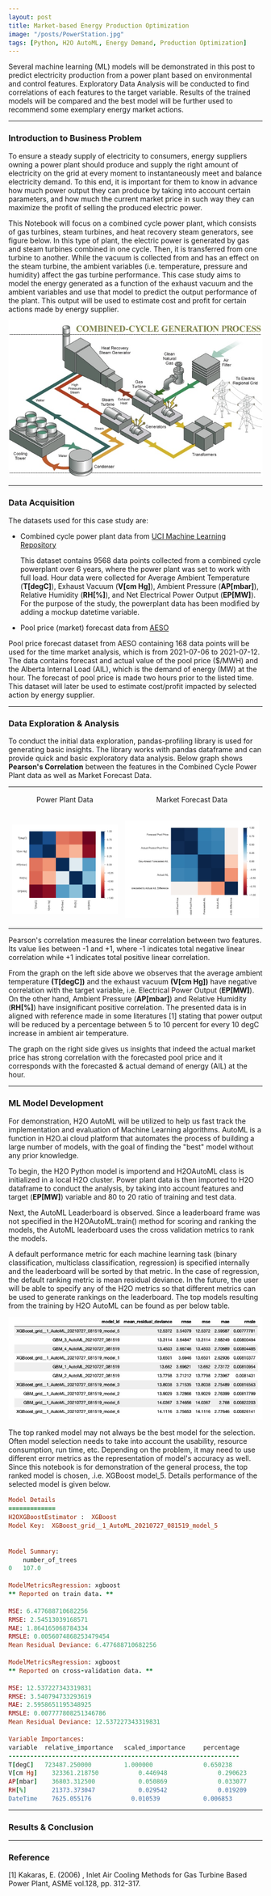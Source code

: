 ```yaml
---
layout: post
title: Market-based Energy Production Optimization
image: "/posts/PowerStation.jpg"
tags: [Python, H2O AutoML, Energy Demand, Production Optimization]
---
```


Several machine learning (ML) models will be demonstrated in this post to predict electricity production from a power plant based on environmental and control features. Exploratory Data Analysis will be conducted to find correlations of each features to the target variable. Results of the trained models will be compared and the best model will be further used to recommend some exemplary energy market actions.

---

### Introduction to Business Problem 

To ensure a steady supply of electricity to consumers, energy suppliers owning a power plant should produce and supply the right amount of electricity on the grid at every moment to instantaneously meet and balance electricity demand. To this end, it is important for them to know in advance how much power output they can produce by taking into account certain parameters, and how much the current market price in such way they can maximize the profit of selling the produced electric power.

This Notebook will focus on a combined cycle power plant, which consists of gas turbines, steam turbines, and heat recovery steam generators, see figure below. In this type of plant, the electric power is generated by gas and steam turbines combined in one cycle. Then, it is transferred from one turbine to another. While the vacuum is collected from and has an effect on the steam turbine, the ambient variables (i.e. temperature, pressure and humidity) affect the gas turbine performance. This case study aims to model the energy generated as a function of the exhaust vacuum and the ambient variables and use that model to predict the output performance of the plant. This output will be used to estimate cost and profit for certain actions made by energy supplier.

<td> 
  <p align="center"> <img src="/img/posts/CCNG-fullsize.jpg"> 
  </p> 
</td>

---

### Data Acquisition

The datasets used for this case study are:
- Combined cycle power plant data from [UCI Machine Learning Repository](http://archive.ics.uci.edu/ml/datasets/Combined+Cycle+Power+Plant)

  This dataset contains 9568 data points collected from a combined cycle powerplant over 6 years, where the power plant was set to work with full load. Hour data were collected for Average Ambient Temperature (**T[degC]**), Exhaust Vacuum (**V[cm Hg]**), Ambient Pressure (**AP[mbar]**), Relative Humidity (**RH[%]**), and Net Electrical Power Output (**EP[MW]**). For the purpose of the study, the powerplant data has been modified by adding a mockup datetime variable. 

- Pool price (market) forecast data from [AESO](http://ets.aeso.ca/) 

Pool price forecast dataset from AESO containing 168 data points will be used for the time market analysis, which is from 2021-07-06 to 2021-07-12. The data contains forecast and actual value of the pool price ($/MWH) and the Alberta Internal Load (AIL), which is the demand of energy (MW) at the hour. The forecast of pool price is made two hours prior to the listed time. This dataset will later be used to estimate cost/profit impacted by selected action by energy supplier.

---

### Data Exploration & Analysis

To conduct the initial data exploration, pandas-profiling library is used for generating basic insights. The library works with pandas dataframe and can provide quick and basic exploratory data analysis. Below graph shows **Pearson's Correlation** between the features in the Combined Cycle Power Plant data as well as Market Forecast Data. 

<table>
  <tr>
    <td> <p align="center">  Power Plant Data </p> </td>
    <td> <p align="center">  Market Forecast Data </p> </td>
  </tr>
  <tr>
    <td> <p align="center"> <img src="/img/posts/Pearsons_cor.jpg"> </p> </td> 
    <td> <p align="center"> <img src="/img/posts/AESO_Pearsons.jpg"> </p> </td> 
  </tr>
</table>

Pearson's correlation measures the linear correlation between two features. Its value lies between -1 and +1, where -1 indicates total negative linear correlation while +1 indicates total positive linear correlation. 

From the graph on the left side above we observes that the average ambient temperature **(T[degC])** and the exhaust vacuum **(V[cm Hg])** have negative correlation with the target variable, i.e. Electrical Power Output (**EP[MW]**). On the other hand, Ambient Pressure (**AP[mbar]**) and Relative Humidity (**RH[%]**) have insignificant positive correlation. The presented data is in aligned with reference made in some literatures [1] stating that power output will be reduced by a percentage between 5 to 10 percent for every 10 degC increase in ambient air temperature. 

The graph on the right side gives us insights that indeed the actual market price has strong correlation with the forecasted pool price and it corresponds with the forecasted & actual demand of energy (AIL) at the hour.

---

### ML Model Development

For demonstration, H2O AutoML will be utilized to help us fast track the implementation and evaluation of Machine Learning algorithms. AutoML is a function in H2O.ai cloud platform that automates the process of building a large number of models, with the goal of finding the "best" model without any prior knowledge. 

To begin, the H2O Python model is importend and H2OAutoML class is initialized in a local H2O cluster. Power plant data is then imported to H2O dataframe to conduct the analysis, by taking into account features and target (**EP[MW]**) variable and 80 to 20 ratio of training and test data.

Next, the AutoML Leaderboard is observed. Since a leaderboard frame was not specified in the H2OAutoML.train() method for scoring and ranking the models, the AutoML leaderboard uses the cross validation metrics to rank the models.

A default performance metric for each machine learning task (binary classification, multiclass classification, regression) is specified internally and the leaderboard will be sorted by that metric. In the case of regression, the default ranking metric is mean residual deviance. In the future, the user will be able to specify any of the H2O metrics so that different metrics can be used to generate rankings on the leaderboard. The top models resulting from the training by H2O AutoML can be found as per below table.

<td> <p align="center"> <img src="/img/posts/MLtopmodels.jpg"> </p> </td> 

The top ranked model may not always be the best model for the selection. Often model selection needs to take into account the usability, resource consumption, run time, etc. Depending on the problem, it may need to use different error metrics as the representation of model's accuracy as well.
Since this notebook is for demonstration of the general process, the top ranked model is chosen, .i.e. XGBoost model_5.  Details performance of the selected model is given below. 

```ruby
Model Details
=============
H2OXGBoostEstimator :  XGBoost
Model Key:  XGBoost_grid__1_AutoML_20210727_081519_model_5


Model Summary: 
    number_of_trees
0   107.0

ModelMetricsRegression: xgboost
** Reported on train data. **

MSE: 6.477688710682256
RMSE: 2.54513039168571
MAE: 1.864165068784334
RMSLE: 0.0056074868253479454
Mean Residual Deviance: 6.477688710682256

ModelMetricsRegression: xgboost
** Reported on cross-validation data. **

MSE: 12.537227343319831
RMSE: 3.540794733293619
MAE: 2.5958651195348925
RMSLE: 0.007777808251346786
Mean Residual Deviance: 12.537227343319831

Variable Importances: 
variable  relative_importance 	scaled_importance	  percentage
----------------------------------------------------------------
T[degC]   723487.250000	        1.000000	          0.650238
V[cm Hg]	323361.218750	        0.446948	          0.290623
AP[mbar]	36803.312500	        0.050869	          0.033077
RH[%]	    21373.373047	        0.029542	          0.019209
DateTime	7625.055176	          0.010539	          0.006853


```

---

### Results & Conclusion

---

### Reference

[1] Kakaras, E. (2006) , Inlet Air Cooling Methods for Gas Turbine Based Power Plant, ASME vol.128, pp. 312-317.

